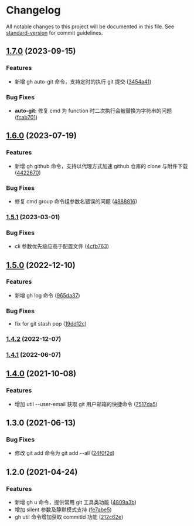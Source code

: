 # Changelog

All notable changes to this project will be documented in this file. See [standard-version](https://github.com/conventional-changelog/standard-version) for commit guidelines.

## [1.7.0](https://github.com/lzwme/git-helper/compare/v1.6.0...v1.7.0) (2023-09-15)


### Features

* 新增 gh auto-git 命令，支持定时的执行 git 提交 ([3454a41](https://github.com/lzwme/git-helper/commit/3454a41d2635e05111bf6281ba9d6191dbf98351))


### Bug Fixes

* **auto-git:** 修复 cmd 为 function 时二次执行会被替换为字符串的问题 ([fcab701](https://github.com/lzwme/git-helper/commit/fcab701d0545933e4d7422bde7983e1c057ab3fa))

## [1.6.0](https://github.com/lzwme/git-helper/compare/v1.5.1...v1.6.0) (2023-07-19)


### Features

* 新增 gh github 命令，支持以代理方式加速 github 仓库的 clone 与附件下载 ([4422670](https://github.com/lzwme/git-helper/commit/4422670b86653108c8742f0c872deeae876c9ead))


### Bug Fixes

* 修复 cmd group 命令组参数名错误的问题 ([4888816](https://github.com/lzwme/git-helper/commit/4888816871ce81049f96a9e3afc99dcefc026edb))

### [1.5.1](https://github.com/lzwme/git-helper/compare/v1.5.0...v1.5.1) (2023-03-01)


### Bug Fixes

* cli 参数优先级应高于配置文件 ([4cfb763](https://github.com/lzwme/git-helper/commit/4cfb763b06dd515e43557d55f51d0fe0a7333ed8))

## [1.5.0](https://github.com/lzwme/git-helper/compare/v1.4.2...v1.5.0) (2022-12-10)


### Features

* 新增 gh log 命令 ([965da37](https://github.com/lzwme/git-helper/commit/965da37110b472c6a19dce7f9b7c910753a93fc0))


### Bug Fixes

* fix for git stash pop ([19dd12c](https://github.com/lzwme/git-helper/commit/19dd12cdf0427b55af4c0b54e26c7033849a2752))

### [1.4.2](https://github.com/lzwme/git-helper/compare/v1.4.0...v1.4.2) (2022-12-07)

### [1.4.1](https://github.com/lzwme/git-helper/compare/v1.4.0...v1.4.1) (2022-06-07)

## [1.4.0](https://github.com/lzwme/git-helper/compare/v1.3.0...v1.4.0) (2021-10-08)


### Features

* 增加 util --user-email 获取 git 用户邮箱的快捷命令 ([7517da5](https://github.com/lzwme/git-helper/commit/7517da55075cc3cdefc6671b18ee7dbfca61fc56))

## 1.3.0 (2021-06-13)

### Bug Fixes

* 修改 git add 命令为 git add --all ([24f0f2d](https://github.com/lzwme/git-helper/commit/24f0f2d2b0440ee13894891c6f6b57fdcc6c20a5))

## 1.2.0 (2021-04-24)


### Features

* 新增 gh u 命令，提供常用 git 工具类功能 ([4809a3b](https://github.com/lzwme/git-helper/commit/4809a3b8eb4714239dd9410a103603acc70fcfcc))
* 增加 silent 参数及静默模式支持 ([fe7abe5](https://github.com/lzwme/git-helper/commit/fe7abe5db7677bc59da86a18e8cfcc53e92a19a8))
* gh util 命令增加获取 commitId 功能 ([212c62e](https://github.com/lzwme/git-helper/commit/212c62ee3ea2d0859408e5bb153927226750f921))
